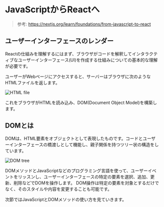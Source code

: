 # JavaScriptからReactへ

> 参考: https://nextjs.org/learn/foundations/from-javascript-to-react

## ユーザーインターフェースのレンダー

Reactの仕組みを理解するにはまず、ブラウザがコードを解釈してインタラクティブなユーザーインターフェース(UI)を作成する仕組みについての基本的な理解が必要です。

ユーザーがWebページにアクセスすると、サーバーはブラウザに次のようなHTMLファイルを返します。

![HTML file](https://nextjs.org/static/images/learn/foundations/html-to-dom.png)

これをブラウザがHTMLを読み込み、DOM(Document Object Model)を構築します。

## DOMとは

DOMは、HTML要素をオブジェクトとして表現したものです。コードとユーザーインターフェースの橋渡しとして機能し、親子関係を持つツリー状の構造をしています。

![DOM tree](https://nextjs.org/static/images/learn/foundations/dom-to-ui.png)

DOMメソッドとJavaScriptなどのプログラミング言語を使って、ユーザーイベントをリッスンし、ユーザーインターフェースの特定の要素を選択、追加、更新、削除などでDOMを操作します。
DOM操作は特定の要素を対象とするだけでなく、そのスタイルや内容を変更することも可能です。

次節ではJavaScriptとDOMメソッドの使い方を見ていきます。
